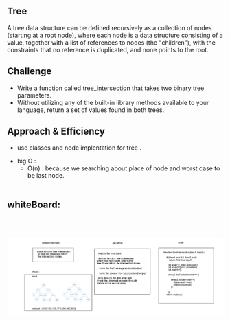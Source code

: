 ## Tree
A tree data structure can be defined recursively as a collection of nodes (starting at a root node), where each node is a data structure consisting of a value, together with a list of references to nodes (the "children"), with the constraints that no reference is duplicated, and none points to the root.


## Challenge
- Write a function called tree_intersection that takes two binary tree parameters.
- Without utilizing any of the built-in library methods available to your language, return a set of values found in both trees.

## Approach & Efficiency
- use classes and node implentation for tree .
* big O :
   - O(n) : because we searching about place of node and worst case to be last node.
<br><br>

## whiteBoard:

<br><br>


![img](../../../assets/treeinter.png)